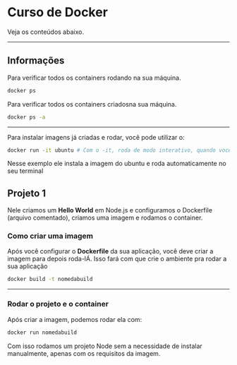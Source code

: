 # Curso de Docker

Veja os conteúdos abaixo.

---

## Informações

Para verificar todos os containers rodando na sua máquina.

```bash
docker ps
```


Para verificar todos os containers criadosna sua máquina.

```bash
docker ps -a
```

---

Para instalar imagens já criadas e rodar, você pode utilizar o:

```bash
docker run -it ubuntu # Com o -it, roda de modo interativo, quando você parar de usar, ele desistala da sua máquina.
```

Nesse exemplo ele instala a imagem do ubuntu e roda automaticamente no seu terminal


## Projeto 1

Nele criamos um **Hello World** em Node.js e configuramos o Dockerfile (arquivo comentado), criamos uma imagem e rodamos o container.

### Como criar uma imagem

Após você configurar o **Dockerfile** da sua aplicação, você deve criar a imagem para depois roda-lÁ.
Isso fará com que crie o ambiente pra rodar a sua aplicação

```bash
docker build -t nomedabuild
```

---

### Rodar o projeto e o container

Após criar a imagem, podemos rodar ela com:

```bash
docker run nomedabuild
```

Com isso rodamos um projeto Node sem a necessidade de instalar manualmente, apenas com os requisitos da imagem.
